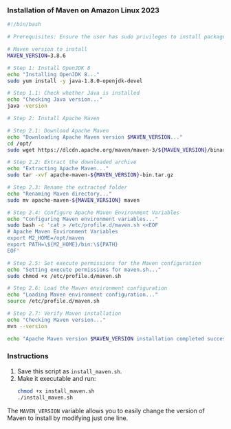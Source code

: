 ### Installation of Maven on Amazon Linux 2023
```bash
#!/bin/bash

# Prerequisites: Ensure the user has sudo privileges to install packages

# Maven version to install
MAVEN_VERSION=3.8.6

# Step 1: Install OpenJDK 8
echo "Installing OpenJDK 8..."
sudo yum install -y java-1.8.0-openjdk-devel

# Step 1.1: Check whether Java is installed
echo "Checking Java version..."
java -version

# Step 2: Install Apache Maven

# Step 2.1: Download Apache Maven
echo "Downloading Apache Maven version $MAVEN_VERSION..."
cd /opt/
sudo wget https://dlcdn.apache.org/maven/maven-3/${MAVEN_VERSION}/binaries/apache-maven-${MAVEN_VERSION}-bin.tar.gz

# Step 2.2: Extract the downloaded archive
echo "Extracting Apache Maven..."
sudo tar -xvf apache-maven-${MAVEN_VERSION}-bin.tar.gz

# Step 2.3: Rename the extracted folder
echo "Renaming Maven directory..."
sudo mv apache-maven-${MAVEN_VERSION} maven

# Step 2.4: Configure Apache Maven Environment Variables
echo "Configuring Maven environment variables..."
sudo bash -c 'cat > /etc/profile.d/maven.sh <<EOF
# Apache Maven Environment Variables
export M2_HOME=/opt/maven
export PATH=\${M2_HOME}/bin:\${PATH}
EOF'

# Step 2.5: Set execute permissions for the Maven configuration
echo "Setting execute permissions for maven.sh..."
sudo chmod +x /etc/profile.d/maven.sh

# Step 2.6: Load the Maven environment configuration
echo "Loading Maven environment configuration..."
source /etc/profile.d/maven.sh

# Step 2.7: Verify Maven installation
echo "Checking Maven version..."
mvn --version

echo "Apache Maven version $MAVEN_VERSION installation completed successfully on CentOS 7."
```

### Instructions
1. Save this script as `install_maven.sh`.
2. Make it executable and run:
   ```bash
   chmod +x install_maven.sh
   ./install_maven.sh
   ```

The `MAVEN_VERSION` variable allows you to easily change the version of Maven to install by modifying just one line.
